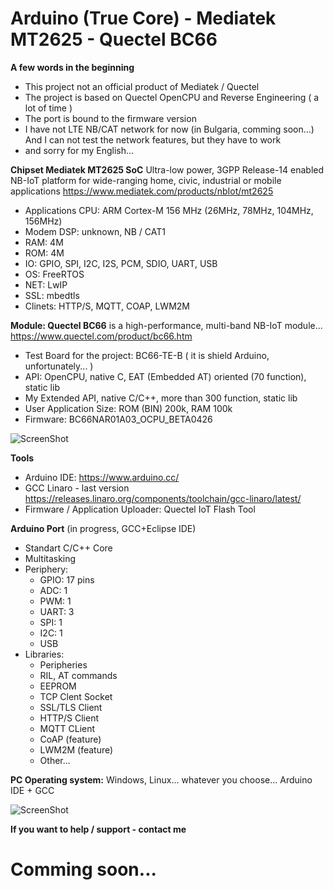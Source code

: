 # Arduino (True Core) - Mediatek MT2625 - Quectel BC66

**A few words in the beginning**
* This project not an official product of Mediatek / Quectel
* The project is based on Quectel OpenCPU and Reverse Engineering ( a lot of time )
* The port is bound to the firmware version
* I have not LTE NB/CAT network for now (in Bulgaria, comming soon...) And I can not test the network features, but they have to work
* and sorry for my English...


**Chipset Mediatek MT2625 SoC**
Ultra-low power, 3GPP Release-14 enabled NB-IoT platform for wide-ranging home, civic, industrial or mobile applications
https://www.mediatek.com/products/nbIot/mt2625
* Applications CPU: ARM Cortex-M 156 MHz (26MHz, 78MHz, 104MHz, 156MHz)
* Modem DSP: unknown, NB / CAT1
* RAM: 4M
* ROM: 4M
* IO: GPIO, SPI, I2C, I2S, PCM, SDIO, UART, USB
* OS: FreeRTOS
* NET: LwIP
* SSL: mbedtls
* Clinets: HTTP/S, MQTT, COAP, LWM2M 


**Module: Quectel BC66**
is a high-performance, multi-band NB-IoT module...
https://www.quectel.com/product/bc66.htm
* Test Board for the project: BC66-TE-B ( it is shield Arduino, unfortunately... )
* API: OpenCPU, native C, EAT (Embedded AT) oriented (70 function), static lib
* My Extended API, native C/C++, more than 300 function, static lib
* User Application Size: ROM (BIN) 200k, RAM 100k
* Firmware: BC66NAR01A03_OCPU_BETA0426

![ScreenShot](https://raw.githubusercontent.com/Wiz-IO/Arduino_MT2625_BC66/master/board.jpg)

**Tools**
* Arduino IDE:
https://www.arduino.cc/
* GCC Linaro - last version
https://releases.linaro.org/components/toolchain/gcc-linaro/latest/
* Firmware / Application Uploader: Quectel IoT Flash Tool


**Arduino Port** (in progress, GCC+Eclipse IDE)
 * Standart C/C++ Core
 * Multitasking
 * Periphery: 
    * GPIO: 17 pins
    * ADC: 1
    * PWM: 1    
    * UART: 3
    * SPI: 1
    * I2C: 1
    * USB
* Libraries:
   * Peripheries 
   * RIL, AT commands
   * EEPROM
   * TCP Clent Socket
   * SSL/TLS Client
   * HTTP/S Client
   * MQTT CLient
   * CoAP (feature)
   * LWM2M (feature)
   * Other...
  
  

**PC Operating system:** 
Windows, Linux... whatever you choose... Arduino IDE + GCC

![ScreenShot](https://raw.githubusercontent.com/Wiz-IO/Arduino_MT2625_BC66/master/trace.jpg)

**If you want to help / support - contact me**

# Comming soon...
